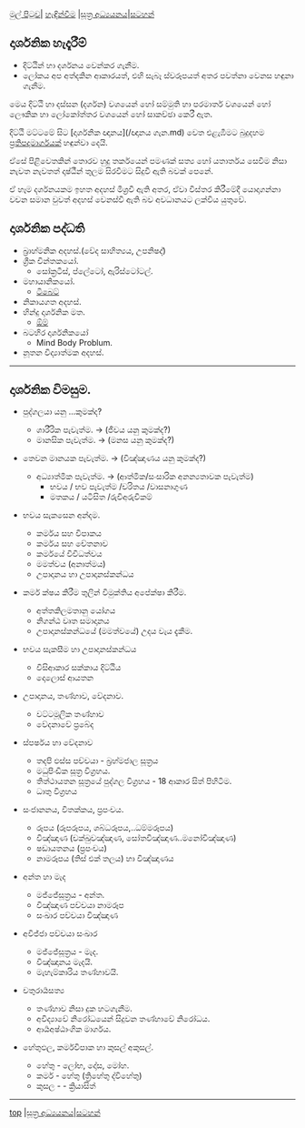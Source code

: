 [මුල් පිටුව](/index.md)| [හැඳින්වීම](/හැඳින්වීම.md) |[සූත්‍ර අධ්‍යයනය](/suttha/index.md)|[සටහන්](/සටහන්.md)

## දාර්ශනික හැදෑරීම්

- දිට්ඨින් හා දර්ශනය වෙන්කර ගැනීම.
- ලෝකය අප අත්දකින ආකාරයත්, එහි සැබෑ ස්වරූපයත් අතර පවත්නා වෙනස හඳුනා ගැනීම.

 මෙය දිට්ඨි හා දස්සන (දර්ශන) වශයෙන් හෝ සම්මුති හා පරමාර්ත වශයෙන් හෝ ලෞකික හා ලෝකෝත්තර වශයෙන් හෝ සාකච්ඡා කෙරී ඇත.

දිට්ඨි මට්ටමේ සිට [දාර්ශනික ඥානය](/ඥානය ගැන.md) වෙත එළැඹීමට බුදුදහම [ප්‍රතිපදාමාර්ගයක්](/suttha/ප්‍රතිපදාව.md) හඳුන්වා දෙයි.

ඒසේ පිළිවෙතකින් තොරව හුදු තර්කයෙන් පමණක් සත්‍ය හෝ යතාර්තය සෙවීම නිසා නැවත නැවතත් දෘෂ්ඨීන් තුලම සිරවීමට සිදුවී ඇති බවක් පෙනේ.

ඒ හෑම දර්ශනයකම ඉහත අදහස් මිශ්‍රවී ඇති අතර, ඒවා විස්තර කිරීමේදී යොදාගන්නා වචන සමාන වුවත් අදහස් වෙනස්වී ඇති බව අවධානයට ලක්විය යුතුවේ.

## දාර්ශනික පද්ධති

- බ්‍රාහ්මනික අදහස්.(වේද සාහිත්‍යය, උපනිෂද්)
- ග්‍රීක චින්තකයෝ.
	- සෝක්‍රටීස්, ප්ලේටෝ, ඇරිස්ටෝටල්.
- මහායානිකයෝ.
  - [ටිබෙට්](https://vemansa.wordpress.com/2021/01/04/%e0%b6%b8%e0%b7%84%e0%b7%8f%e0%b6%ba%e0%b7%8f%e0%b6%b1/)
- නිකායගත අදහස්.
- හින්දු දාර්ශනික මත.
  - [ඕම්](https://vemansa.wordpress.com/2021/01/06/%e0%b7%84%e0%b7%92%e0%b6%b1%e0%b7%8a%e0%b6%af%e0%b7%94-%e0%b6%af%e0%b7%84%e0%b6%b8/)
- බටහිර දාර්ශනිකයෝ
	- Mind Body Problum.
- නූතන විද්‍යාත්මක අදහස්.

-----

## දාර්ශනික විමසුම.

- පුද්ගලයා යනු ...කුමක්ද?
  - ශාරීරික පැවැත්ම.  -> (ජීවය යනු කුමක්ද?)
  - මානසික පැවැත්ම. -> (මනස යනු කුමක්ද?)

- තෙවන මානයක පැවැත්ම. -> (විඤ්ඤාණය යනු කුමක්ද?)
  - අධ්‍යාත්මික පැවැත්ම. -> (ආත්මික/සංසාරික අනන්‍යතාවක පැවැත්ම)
    - භවය / භව පැවැත්ම /චරිතය /වාසනාගුණ
    - මතකය / යටිසිත /රුචිඅරුචිකම්

- භවය සැකසෙන අන්දම.
  - කර්මය සහ විපාකය
  - කර්මය සහ චේතනාව
  - කර්මයේ විවිධත්වය
  - මමත්වය (අනාත්මය)
  - උපාදානය හා උපාදානස්කන්ධය

- කර්ම ක්ෂය කිරීම තුලින් විමුක්තිය අපේක්ෂා කිරීම.
  - අත්තකිලමතානු යෝගය
  - නිගන්ඨ වෘත සමාදානය
  - උපාදානස්කන්ධයේ (මමත්වයේ) උදය වැය දැකීම.

- භවය සැකසීම හා උපාදානස්කන්ධය
  - විසිආකාර සක්කාය දිට්ඨිය
  - දොලොස් ආයතන

- උපාදානය, තණ්හාව, වේදනාව.
  - වට්ටමූලික තණ්හාව
  - වේදනාවේ ප්‍රබේද

- ස්පර්ෂය හා වේදනාව
  - තදපි ඵස්ස පච්චයා - බ්‍රහ්මජාල සූත්‍රය
  - මධුපිංඩික සූත්‍ර විග්‍රහය.
  - තිත්ථායතන සූත්‍රයේ පුද්ගල විග්‍රහය - 18 ආකාර සිත් පිහිටීම.
  - ධාතු විග්‍රහය

- සංජානනය, විතක්කය, ප්‍රපංචය.
  - රූපය (රූපරූපය, ශබ්ධරූපය,..ධම්මරූපය)
  - විඤ්ඤාණ (චක්ඛුවඤ්ඤාණ, සෝතවිඤ්ඤාණ..මනෝවිඤ්ඤාණ)
  - ෂඩායතනය (ප්‍රපංචය)
  - නාමරූපය (තිස් එක් තලය) හා විඤ්ඤාණය

- අන්ත හා මැද
  - මජ්ජේසූත්‍රය - අන්ත.
  - විඤ්ඤාණ පච්චයා නාමරූප
  - සංඛාර පච්චයා විඤ්ඤාණ


- අවිජ්ජා පච්චයා සංඛාර
  - මජ්ජේසූත්‍රය - මැද.
  - විඤ්ඤානය මැදයි.
  - මැහැම්කාරිය තණ්හාවයි.

- චතුරාර්‍යසත්‍ය
  - තණ්හාව නිසා දුක හටගැනීම.
  - අවිද්‍යාවේ නිරෝධයෙන් සිදුවන තණ්හාවේ නිරෝධය.
  - ආර්‍යඅෂ්ඨාංගික මාර්ගය.

- හේතුඵල, කර්මවිපාක හා කුසල් අකුසල්.
    - හේතු - ලෝභ, දෝස, මෝහ.
    - කර්ම - හේතු (ත්‍රිහේතු ද්විහේතු)
    - කුසල - - ක්‍රියාසිත්

-----
[top]() |[සූත්‍ර අධ්‍යයනය](/suttha/index.md)|[සටහන්](/සටහන්.md)
